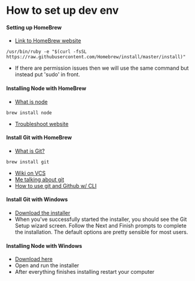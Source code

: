 # How to set up dev env #

####  Setting up HomeBrew ####
  - [Link to HomeBrew website](https://brew.sh/)
  ```
  /usr/bin/ruby -e "$(curl -fsSL https://raw.githubusercontent.com/Homebrew/install/master/install)"
  ```
  - If there are permission issues then we will use the same command but instead put 'sudo' in front.

#### Installing Node with HomeBrew
  - [What is node](https://nodejs.org/en/)
  ```
  brew install node
  ```
  - [Troubleshoot website](https://www.dyclassroom.com/howto-mac/how-to-install-nodejs-and-npm-on-mac-using-homebrew)

#### Install Git with HomeBrew
  - [What is Git?](https://www.visualstudio.com/learn/what-is-git/)
  ```
  brew install git
  ```
  - [Wiki on VCS](https://en.wikipedia.org/wiki/Version_control)
  - [Me talking about git](https://www.youtube.com/watch?v=GK6TcGUN4ZU&list=PL2wDo1RnBFlTQBVfflHWJK3ZOdRn395er)
  - [How to use git and Github  w/ CLI](https://www.youtube.com/watch?v=Scypwgsy5S4&list=PL2wDo1RnBFlTQBVfflHWJK3ZOdRn395er&index=2)
  
 #### Install Git with Windows
 - [Download the installer](https://gitforwindows.org/)
 - When you've successfully started the installer, you should see the Git Setup wizard screen. Follow the Next and Finish prompts to complete the installation. The default options are pretty sensible for most users.
 
 #### Installing Node with Windows
 - [Download here](https://nodejs.org/en/)
 - Open and run the installer
 - After everything finishes installing restart your computer
